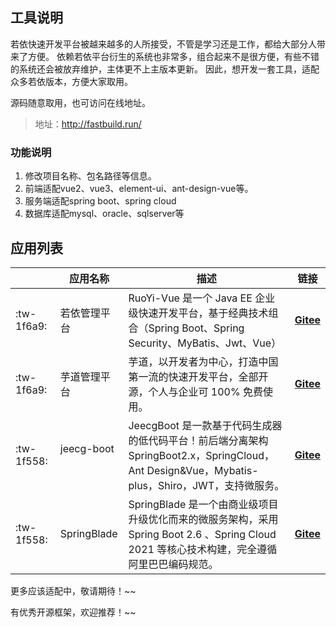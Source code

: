 
## 工具说明

若依快速开发平台被越来越多的人所接受，不管是学习还是工作，都给大部分人带来了方便。
依赖若依平台衍生的系统也非常多，组合起来不是很方便，有些不错的系统还会被放弃维护，主体更不上主版本更新。 
因此，想开发一套工具，适配众多若依版本，方便大家取用。

源码随意取用，也可访问在线地址。
> 地址：http://fastbuild.run/

### 功能说明

1. 修改项目名称、包名路径等信息。
2. 前端适配vue2、vue3、element-ui、ant-design-vue等。
3. 服务端适配spring boot、spring cloud
4. 数据库适配mysql、oracle、sqlserver等

## 应用列表

| &nbsp;&nbsp;&nbsp;&nbsp; | 应用名称    | 描述                              | 链接 |
|-----|-------|----------------------------------------|-------|
| :tw-1f6a9: | 若依管理平台  | RuoYi-Vue 是一个 Java EE 企业级快速开发平台，基于经典技术组合（Spring Boot、Spring Security、MyBatis、Jwt、Vue） | **[Gitee](https://gitee.com/y_project/RuoYi-Vue)** |
| :tw-1f6a9: | 芋道管理平台  | 芋道，以开发者为中心，打造中国第一流的快速开发平台，全部开源，个人与企业可 100% 免费使用。 | **[Gitee](https://gitee.com/zhijiantianya/ruoyi-vue-pro)** |
| :tw-1f558: | jeecg-boot &nbsp;&nbsp;  | JeecgBoot 是一款基于代码生成器的低代码平台！前后端分离架构 SpringBoot2.x，SpringCloud，Ant Design&Vue，Mybatis-plus，Shiro，JWT，支持微服务。 | **[Gitee](https://gitee.com/jeecg/jeecg-boot)** |
| :tw-1f558: | SpringBlade  | SpringBlade 是一个由商业级项目升级优化而来的微服务架构，采用Spring Boot 2.6 、Spring Cloud 2021 等核心技术构建，完全遵循阿里巴巴编码规范。 | **[Gitee](https://gitee.com/smallc/SpringBlade)** |

更多应该适配中，敬请期待！~~

有优秀开源框架，欢迎推荐！~~



